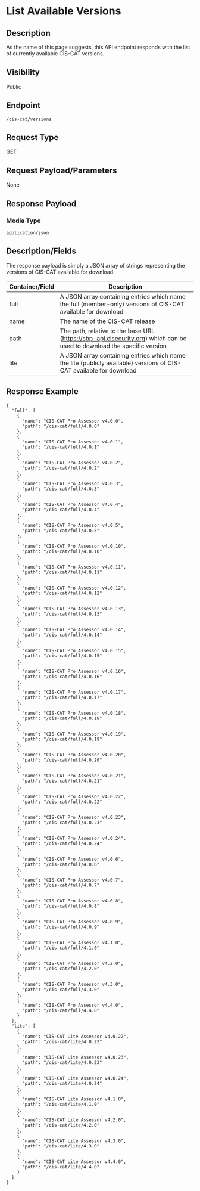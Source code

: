 # List Available Versions

## Description
As the name of this page suggests, this API endpoint responds with the list of currently available CIS-CAT versions.

## Visibility
Public

## Endpoint

```
/cis-cat/versions
```

## Request Type
GET

## Request Payload/Parameters
None

## Response Payload
### Media Type

```
application/json
```

## Description/Fields
The response payload is simply a JSON array of strings representing the versions of CIS-CAT available for download.

| Container/Field       | Description |
| ----------------------|------------ |
| full | A JSON array containing entries which name the full (member-only) versions of CIS-CAT available for download |
| name | The name of the CIS-CAT release |
| path | The path, relative to the base URL (https://sbp-api.cisecurity.org) which can be used to download the specific version |
| lite | A JSON array containing entries which name the lite (publicly available) versions of CIS-CAT available for download |

## Response Example

```
{
  "full": [
    {
      "name": "CIS-CAT Pro Assessor v4.0.0",
      "path": "/cis-cat/full/4.0.0"
    },
    {
      "name": "CIS-CAT Pro Assessor v4.0.1",
      "path": "/cis-cat/full/4.0.1"
    },
    {
      "name": "CIS-CAT Pro Assessor v4.0.2",
      "path": "/cis-cat/full/4.0.2"
    },
    {
      "name": "CIS-CAT Pro Assessor v4.0.3",
      "path": "/cis-cat/full/4.0.3"
    },
    {
      "name": "CIS-CAT Pro Assessor v4.0.4",
      "path": "/cis-cat/full/4.0.4"
    },
    {
      "name": "CIS-CAT Pro Assessor v4.0.5",
      "path": "/cis-cat/full/4.0.5"
    },
    {
      "name": "CIS-CAT Pro Assessor v4.0.10",
      "path": "/cis-cat/full/4.0.10"
    },
    {
      "name": "CIS-CAT Pro Assessor v4.0.11",
      "path": "/cis-cat/full/4.0.11"
    },
    {
      "name": "CIS-CAT Pro Assessor v4.0.12",
      "path": "/cis-cat/full/4.0.12"
    },
    {
      "name": "CIS-CAT Pro Assessor v4.0.13",
      "path": "/cis-cat/full/4.0.13"
    },
    {
      "name": "CIS-CAT Pro Assessor v4.0.14",
      "path": "/cis-cat/full/4.0.14"
    },
    {
      "name": "CIS-CAT Pro Assessor v4.0.15",
      "path": "/cis-cat/full/4.0.15"
    },
    {
      "name": "CIS-CAT Pro Assessor v4.0.16",
      "path": "/cis-cat/full/4.0.16"
    },
    {
      "name": "CIS-CAT Pro Assessor v4.0.17",
      "path": "/cis-cat/full/4.0.17"
    },
    {
      "name": "CIS-CAT Pro Assessor v4.0.18",
      "path": "/cis-cat/full/4.0.18"
    },
    {
      "name": "CIS-CAT Pro Assessor v4.0.19",
      "path": "/cis-cat/full/4.0.19"
    },
    {
      "name": "CIS-CAT Pro Assessor v4.0.20",
      "path": "/cis-cat/full/4.0.20"
    },
    {
      "name": "CIS-CAT Pro Assessor v4.0.21",
      "path": "/cis-cat/full/4.0.21"
    },
    {
      "name": "CIS-CAT Pro Assessor v4.0.22",
      "path": "/cis-cat/full/4.0.22"
    },
    {
      "name": "CIS-CAT Pro Assessor v4.0.23",
      "path": "/cis-cat/full/4.0.23"
    },
    {
      "name": "CIS-CAT Pro Assessor v4.0.24",
      "path": "/cis-cat/full/4.0.24"
    },
    {
      "name": "CIS-CAT Pro Assessor v4.0.6",
      "path": "/cis-cat/full/4.0.6"
    },
    {
      "name": "CIS-CAT Pro Assessor v4.0.7",
      "path": "/cis-cat/full/4.0.7"
    },
    {
      "name": "CIS-CAT Pro Assessor v4.0.8",
      "path": "/cis-cat/full/4.0.8"
    },
    {
      "name": "CIS-CAT Pro Assessor v4.0.9",
      "path": "/cis-cat/full/4.0.9"
    },
    {
      "name": "CIS-CAT Pro Assessor v4.1.0",
      "path": "/cis-cat/full/4.1.0"
    },
    {
      "name": "CIS-CAT Pro Assessor v4.2.0",
      "path": "/cis-cat/full/4.2.0"
    },
    {
      "name": "CIS-CAT Pro Assessor v4.3.0",
      "path": "/cis-cat/full/4.3.0"
    },
    {
      "name": "CIS-CAT Pro Assessor v4.4.0",
      "path": "/cis-cat/full/4.4.0"
    }
  ],
  "lite": [
    {
      "name": "CIS-CAT Lite Assessor v4.0.22",
      "path": "/cis-cat/lite/4.0.22"
    },
    {
      "name": "CIS-CAT Lite Assessor v4.0.23",
      "path": "/cis-cat/lite/4.0.23"
    },
    {
      "name": "CIS-CAT Lite Assessor v4.0.24",
      "path": "/cis-cat/lite/4.0.24"
    },
    {
      "name": "CIS-CAT Lite Assessor v4.1.0",
      "path": "/cis-cat/lite/4.1.0"
    },
    {
      "name": "CIS-CAT Lite Assessor v4.2.0",
      "path": "/cis-cat/lite/4.2.0"
    },
    {
      "name": "CIS-CAT Lite Assessor v4.3.0",
      "path": "/cis-cat/lite/4.3.0"
    },
    {
      "name": "CIS-CAT Lite Assessor v4.4.0",
      "path": "/cis-cat/lite/4.4.0"
    }
  ]
}
```
